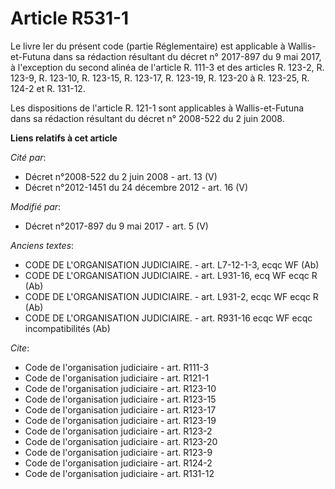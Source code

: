 # Article R531-1

Le livre Ier du présent code (partie Réglementaire) est applicable à Wallis-et-Futuna dans sa rédaction résultant du décret
n° 2017-897 du 9 mai 2017, à l'exception du second alinéa de l'article R. 111-3 et des articles R. 123-2, R. 123-9, R.
123-10, R. 123-15, R. 123-17, R. 123-19, R. 123-20 à R. 123-25, R. 124-2 et R. 131-12.

Les dispositions de l'article R. 121-1 sont applicables à Wallis-et-Futuna dans sa rédaction résultant du décret n° 2008-522
du 2 juin 2008.

**Liens relatifs à cet article**

_Cité par_:

  - Décret n°2008-522 du 2 juin 2008 - art. 13 (V)
  - Décret n°2012-1451 du 24 décembre 2012 - art. 16 (V)

_Modifié par_:

  - Décret n°2017-897 du 9 mai 2017 - art. 5 (V)

_Anciens textes_:

  - CODE DE L'ORGANISATION JUDICIAIRE. - art. L7-12-1-3, ecqc WF (Ab)
  - CODE DE L'ORGANISATION JUDICIAIRE. - art. L931-16, ecq WF ecqc R (Ab)
  - CODE DE L'ORGANISATION JUDICIAIRE. - art. L931-2, ecqc WF ecqc R (Ab)
  - CODE DE L'ORGANISATION JUDICIAIRE. - art. R931-16 ecqc WF ecqc incompatibilités (Ab)

_Cite_:

  - Code de l'organisation judiciaire - art. R111-3
  - Code de l'organisation judiciaire - art. R121-1
  - Code de l'organisation judiciaire - art. R123-10
  - Code de l'organisation judiciaire - art. R123-15
  - Code de l'organisation judiciaire - art. R123-17
  - Code de l'organisation judiciaire - art. R123-19
  - Code de l'organisation judiciaire - art. R123-2
  - Code de l'organisation judiciaire - art. R123-20
  - Code de l'organisation judiciaire - art. R123-9
  - Code de l'organisation judiciaire - art. R124-2
  - Code de l'organisation judiciaire - art. R131-12
